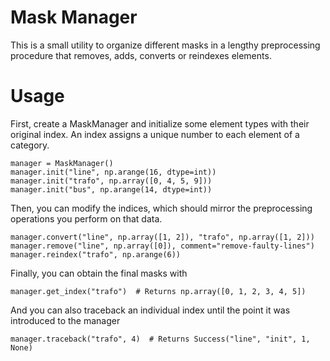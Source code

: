 # Mask Manager

This is a small utility to organize different masks in a lengthy preprocessing procedure that removes, adds, converts or reindexes elements.

# Usage

First, create a MaskManager and initialize some element types with their original index. An index assigns a unique number to each element of a category.

```
manager = MaskManager()
manager.init("line", np.arange(16, dtype=int))
manager.init("trafo", np.array([0, 4, 5, 9]))
manager.init("bus", np.arange(14, dtype=int))
```

Then, you can modify the indices, which should mirror the preprocessing operations you perform on that data.

```
manager.convert("line", np.array([1, 2]), "trafo", np.array([1, 2]))
manager.remove("line", np.array([0]), comment="remove-faulty-lines")
manager.reindex("trafo", np.arange(6))
```

Finally, you can obtain the final masks with 
```
manager.get_index("trafo")  # Returns np.array([0, 1, 2, 3, 4, 5])
```

And you can also traceback an individual index until the point it was introduced to the manager
```
manager.traceback("trafo", 4)  # Returns Success("line", "init", 1, None)
```
